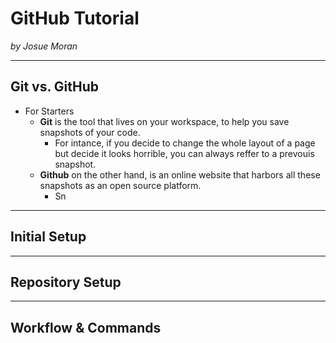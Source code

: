 # GitHub Tutorial

_by Josue Moran_

---
## Git vs. GitHub
* For Starters  
    * **Git** is the tool that lives on your workspace, to help you save snapshots of your code.
        * For intance, if you decide to change the whole layout of a page but decide it looks horrible, you can always reffer to a prevouis snapshot.
    * **Github** on the other hand, is an online website that harbors all these snapshots as an open source platform.
        * Sn

---
## Initial Setup



---
## Repository Setup



---
## Workflow & Commands
